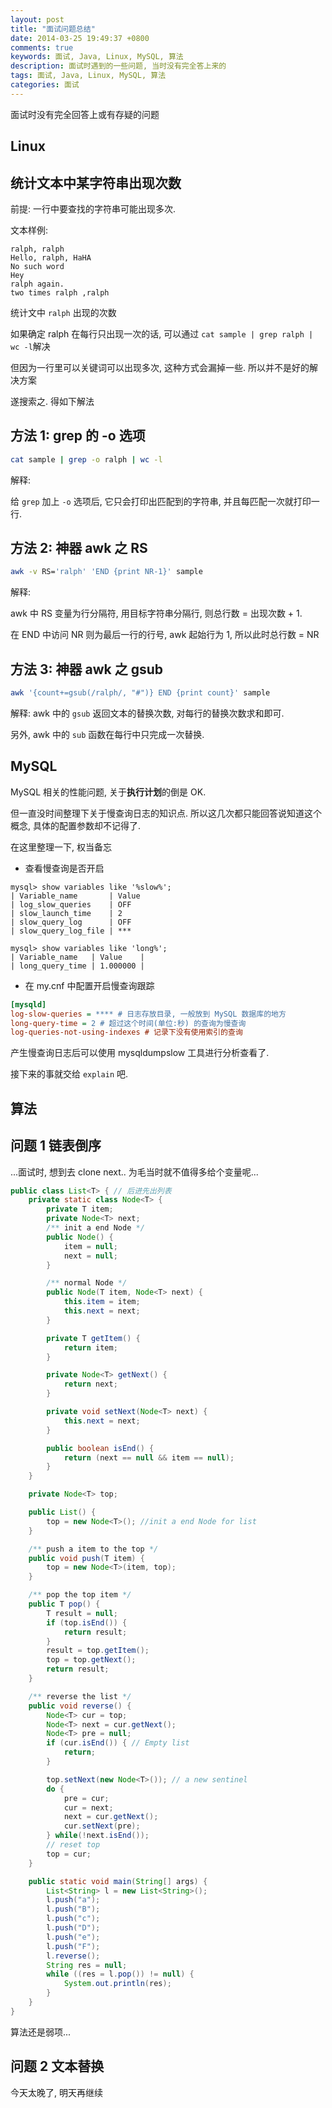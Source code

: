```yaml
---
layout: post
title: "面试问题总结"
date: 2014-03-25 19:49:37 +0800
comments: true
keywords: 面试, Java, Linux, MySQL, 算法
description: 面试时遇到的一些问题, 当时没有完全答上来的
tags: 面试, Java, Linux, MySQL, 算法
categories: 面试
---
```


面试时没有完全回答上或有存疑的问题
<!--more-->
Linux
------
## 统计文本中某字符串出现次数
前提: 一行中要查找的字符串可能出现多次.

文本样例:

```text sample
ralph, ralph
Hello, ralph, HaHA
No such word
Hey
ralph again.
two times ralph ,ralph
```

统计文中 `ralph` 出现的次数

如果确定 ralph 在每行只出现一次的话, 可以通过 `cat sample | grep ralph | wc
-l`解决

但因为一行里可以关键词可以出现多次, 这种方式会漏掉一些. 所以并不是好的解决方案

遂搜索之.  得如下解法

## 方法 1: grep 的 -o 选项

```bash
cat sample | grep -o ralph | wc -l
```
解释:

给 `grep` 加上 `-o` 选项后, 它只会打印出匹配到的字符串, 并且每匹配一次就打印一行. 

## 方法 2: 神器 awk 之 RS

```bash
awk -v RS='ralph' 'END {print NR-1}' sample
```

解释:

awk 中 RS 变量为行分隔符, 用目标字符串分隔行, 则总行数 = 出现次数 + 1.

在 END 中访问 NR 则为最后一行的行号, awk 起始行为 1, 所以此时总行数 = NR

## 方法 3: 神器 awk 之 gsub

```bash
awk '{count+=gsub(/ralph/, "#")} END {print count}' sample
```
解释:
awk 中的 `gsub` 返回文本的替换次数, 对每行的替换次数求和即可.

另外, awk 中的 `sub` 函数在每行中只完成一次替换.

MySQL
------
MySQL 相关的性能问题, 关于**执行计划**的倒是 OK.

但一直没时间整理下关于慢查询日志的知识点. 所以这几次都只能回答说知道这个概念, 具体的配置参数却不记得了.

在这里整理一下, 权当备忘

* 查看慢查询是否开启

```mysql
mysql> show variables like '%slow%';
| Variable_name       | Value
| log_slow_queries    | OFF
| slow_launch_time    | 2
| slow_query_log      | OFF
| slow_query_log_file | ***

mysql> show variables like 'long%';
| Variable_name   | Value    |
| long_query_time | 1.000000 |
```

* 在 my.cnf 中配置开启慢查询跟踪
```ini my.cnf
[mysqld]
log-slow-queries = **** # 日志存放目录, 一般放到 MySQL 数据库的地方
long-query-time = 2 # 超过这个时间(单位:秒) 的查询为慢查询
log-queries-not-using-indexes # 记录下没有使用索引的查询
```

产生慢查询日志后可以使用 mysqldumpslow 工具进行分析查看了.

接下来的事就交给 `explain` 吧.



算法
-----
## 问题 1 链表倒序
...面试时, 想到去 clone next.. 为毛当时就不值得多给个变量呢...

```java List.java
public class List<T> { // 后进先出列表
	private static class Node<T> {
		private T item;
		private Node<T> next;
		/** init a end Node */
		public Node() {
			item = null;
			next = null;
		}

		/** normal Node */
		public Node(T item, Node<T> next) {
			this.item = item;
			this.next = next;
		}

		private T getItem() {
			return item;
		}

		private Node<T> getNext() {
			return next;
		}

		private void setNext(Node<T> next) {
			this.next = next;
		}

		public boolean isEnd() {
			return (next == null && item == null);
		}
	}

	private Node<T> top;

	public List() {
		top = new Node<T>(); //init a end Node for list
	}

	/** push a item to the top */
	public void push(T item) {
		top = new Node<T>(item, top);
	}

	/** pop the top item */
	public T pop() {
		T result = null;
		if (top.isEnd()) {
			return result;
		}
		result = top.getItem();
		top = top.getNext();
		return result;
	}

	/** reverse the list */
	public void reverse() {
		Node<T> cur = top;
		Node<T> next = cur.getNext();
		Node<T> pre = null;
		if (cur.isEnd()) { // Empty list
			return;
		}

		top.setNext(new Node<T>()); // a new sentinel
		do {
			pre = cur;
			cur = next;
			next = cur.getNext();
			cur.setNext(pre);
		} while(!next.isEnd());
		// reset top
		top = cur;
	}

	public static void main(String[] args) {
		List<String> l = new List<String>();
		l.push("a");
		l.push("B");
		l.push("c");
		l.push("D");
		l.push("e");
		l.push("F");
		l.reverse();
		String res = null;
		while ((res = l.pop()) != null) {
			System.out.println(res);
		}
	}
}
```
算法还是弱项...

## 问题 2 文本替换
今天太晚了, 明天再继续

